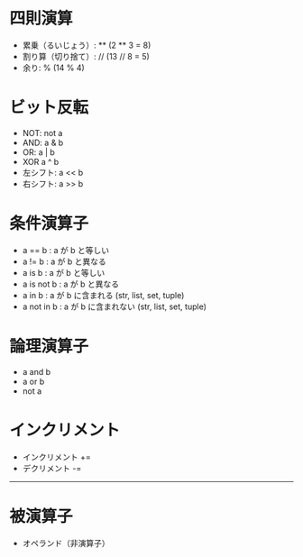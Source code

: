 # 四則演算

* 累乗（るいじょう）: **  (2 ** 3 = 8)
* 割り算（切り捨て）: // (13 // 8 = 5)
* 余り: % (14 % 4)

# ビット反転

* NOT: not a
* AND: a & b
* OR: a | b
* XOR a ^ b 
* 左シフト: a << b
* 右シフト: a >> b
# 条件演算子

* a == b : a が b と等しい
* a != b : a が b と異なる
* a is b : a が b と等しい
* a is not b : a が b と異なる
* a in b : a が b に含まれる (str, list, set, tuple)
* a not in b : a が b に含まれない (str, list, set, tuple)

# 論理演算子

* a and b
* a or b
* not a
# インクリメント

* インクリメント +=
* デクリメント -=

----

# 被演算子

* オペランド（非演算子）
